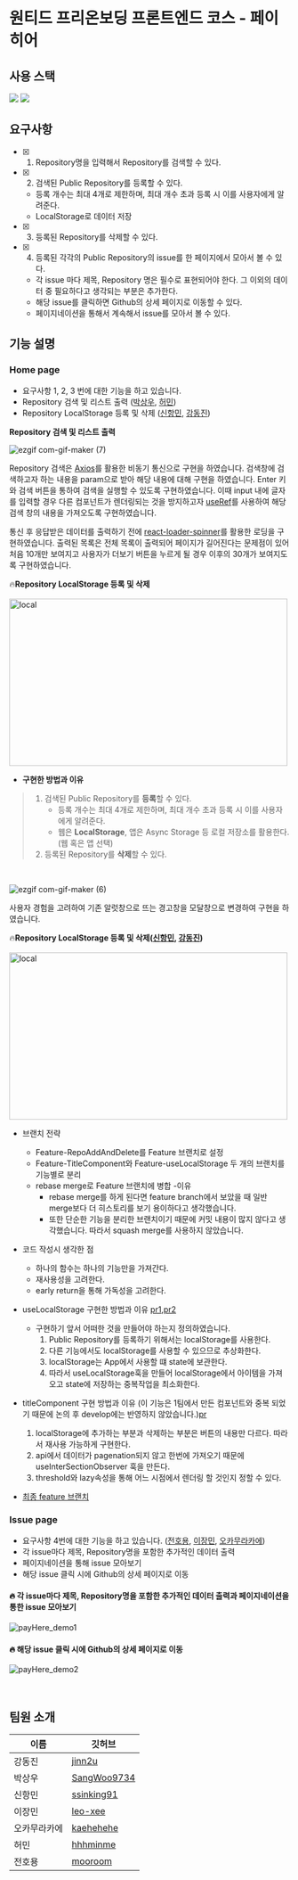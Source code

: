 # 원티드 프리온보딩 프론트엔드 코스 - 페이히어

## 사용 스택


<p>
  <img src="https://img.shields.io/badge/react-%2320232a.svg?style=for-the-badge&logo=react&logoColor=%2361DAFB" />
  <img src="https://img.shields.io/badge/styled--components-DB7093?style=for-the-badge&logo=styled-components&logoColor=white" />
</p>


## 요구사항

- [x] 1. Repository명을 입력해서 Repository를 검색할 수 있다.
- [x] 2. 검색된 Public Repository를 등록할 수 있다.
  - 등록 개수는 최대 4개로 제한하며, 최대 개수 초과 등록 시 이를 사용자에게 알려준다.
  - LocalStorage로 데이터 저장
- [x] 3. 등록된 Repository를 삭제할 수 있다.
- [x] 4. 등록된 각각의 Public Repository의 issue를 한 페이지에서 모아서 볼 수 있다.
  - 각 issue 마다 제목, Repository 명은 필수로 표현되어야 한다. 그 이외의 데이터 중 필요하다고 생각되는 부분은 추가한다.
  - 해당 issue를 클릭하면 Github의 상세 페이지로 이동할 수 있다.
  - 페이지네이션을 통해서 계속해서 issue를 모아서 볼 수 있다.

## 기능 설명

### Home page

- 요구사항 1, 2, 3 번에 대한 기능을 하고 있습니다.
- Repository 검색 및 리스트 출력 ([박상우](https://github.com/SangWoo9734), [허민](https://github.com/hhhminme))
- Repository LocalStorage 등록 및 삭제 ([신항민](https://github.com/ssinking91), [강동진](https://github.com/jinn2u))

**Repository 검색 및 리스트 출력**

![ezgif com-gif-maker (7)](https://user-images.githubusercontent.com/54930877/155452598-24be39b4-af66-40d7-9214-f96bc94a6438.gif)

Repository 검색은 [Axios](https://axios-http.com/docs/intro)를 활용한 비동기 통신으로 구현을 하였습니다. 검색창에 검색하고자 하는 내용을 param으로 받아 해당 내용에 대해 구현을 하였습니다.
Enter 키와 검색 버튼을 통하여 검색을 실행할 수 있도록 구현하였습니다. 이때 input 내에 글자를 입력할 경우 다른 컴포넌트가 렌더링되는 것을 방지하고자 [useRef](https://reactjs.org/docs/hooks-reference.html#useref)를 사용하여 해당 검색 창의 내용을 가져오도록 구현하였습니다.

통신 후 응답받은 데이터를 출력하기 전에 [react-loader-spinner](https://mhnpd.github.io/react-loader-spinner/)를 활용한 로딩을 구현하였습니다. 출력된 목록은 전체 목록이 출력되어 페이지가 길어진다는 문제점이 있어 처음 10개만 보여지고 사용자가 더보기 버튼을 누르게 될 경우 이후의 30개가 보여지도록 구현하였습니다.

🔥**Repository LocalStorage 등록 및 삭제**
<br/><br/> 
<img src="https://user-images.githubusercontent.com/89959952/155449060-11be1939-8e47-4745-a689-6399b9afdaa7.gif" width="500px" height="300px" title="local" alt="local"></img>
<br/>
- **구현한 방법과 이유**
> 1. 검색된 Public Repository를 **등록**할 수 있다.
>    - 등록 개수는 최대 4개로 제한하며, 최대 개수 초과 등록 시 이를 사용자에게 알려준다.
>    - 웹은 **LocalStorage**, 앱은 Async Storage 등 로컬 저장소를 활용한다. (웹 혹은 앱 선택)
> 2. 등록된 Repository를 **삭제**할 수 있다. 
 
<br/> 

![ezgif com-gif-maker (6)](https://user-images.githubusercontent.com/54930877/155452605-db89f1d1-7e3f-4b1c-b731-9212da1356bf.gif)

사용자 경험을 고려하여 기존 알럿창으로 뜨는 경고창을 모달창으로 변경하여 구현을 하였습니다. 

🔥**Repository LocalStorage 등록 및 삭제([신항민](https://github.com/ssinking91), [강동진](https://github.com/jinn2u))**
<br/><br/> 
<img src="https://user-images.githubusercontent.com/89959952/155350582-76cedb0d-67bb-4770-ab23-024e9ca44dd5.gif" width="500px" height="300px" title="local" alt="local"></img>
<br/>

- 브랜치 전략
    - Feature-RepoAddAndDelete를 Feature 브랜치로 설정
    - Feature-TitleComponent와 Feature-useLocalStorage 두 개의 브랜치를 기능별로 분리
    - rebase merge로 Feature 브랜치에 병합
    -이유
      - rebase merge를 하게 된다면 feature branch에서 보았을 때 일반 merge보다 더 히스토리를 보기 용이하다고 생각했습니다.
      - 또한 단순한 기능을 분리한 브랜치이기 때문에 커밋 내용이 많지 않다고 생각했습니다. 따라서 squash merge를 사용하지 않았습니다.

- 코드 작성시 생각한 점
  - 하나의 함수는 하나의 기능만을 가져간다.
  - 재사용성을 고려한다.
  - early return을 통해 가독성을 고려한다.

- useLocalStorage 구현한 방법과 이유 [pr1](https://github.com/hhhminme/wanted-codestates-project-2-1/pull/9),[pr2](https://github.com/hhhminme/wanted-codestates-project-2-1/pull/10)
    - 구현하기 앞서 어떠한 것을 만들어야 하는지 정의하였습니다.
      1. Public Repository를 등록하기 위해서는 localStorage를 사용한다.
      2. 다른 기능에서도 localStorage를 사용할 수 있으므로 추상화한다.
      3. localStorage는 App에서 사용할 떄 state에 보관한다.
      4. 따라서 useLocalStorage훅을 만들어 localStorage에서 아이템을 가져오고 state에 저장하는 중복작업을 최소화한다.
- titleComponent 구현 방법과 이유 (이 기능은 1팀에서 만든 컴포넌트와 중복 되었기 때문에 논의 후 develop에는 반영하지 않았습니다.)[pr](https://github.com/hhhminme/wanted-codestates-project-2-1/pull/11)
    1. localStorage에 추가하는 부분과 삭제하는 부분은 버튼의 내용만 다르다. 따라서 재사용 가능하게 구현한다.
    2. api에서 데이터가 pagenation되지 않고 한번에 가져오기 때문에 useInterSectionObserver 훅을 만든다.
    3. threshold와 lazy속성을 통해 어느 시점에서 렌더링 할 것인지 정할 수 있다.

- [최종 feature 브랜치](https://github.com/hhhminme/wanted-codestates-project-2-1/tree/Feature-RepoAddAndDelete)
  
 

### Issue page

- 요구사항 4번에 대한 기능을 하고 있습니다. ([전호용](https://github.com/lmooroom), [이장민](https://github.com/leo-xee), [오카무라카에](https://github.com/kaehehehe))
- 각 issue마다 제목, Repository명을 포함한 추가적인 데이터 출력
- 페이지네이션을 통해 issue 모아보기 
- 해당 issue 클릭 시에 Github의 상세 페이지로 이동

#### 🔥 각 issue마다 제목, Repository명을 포함한 추가적인 데이터 출력과 페이지네이션을 통한 issue 모아보기

![payHere_demo1](https://user-images.githubusercontent.com/21965795/155453090-bd07558c-8d5d-49df-8966-22be85caf863.gif)


#### 🔥 해당 issue 클릭 시에 Github의 상세 페이지로 이동

![payHere_demo2](https://user-images.githubusercontent.com/21965795/155453111-3ce602c8-37ca-4d55-8c2f-50ef4c1bd806.gif)


<br />

## 팀원 소개

| 이름         | 깃허브                                        | 
| ------------ | --------------------------------------------- | 
| 강동진       | [jinn2u](https://github.com/jinn2u)           | 
| 박상우       | [SangWoo9734](https://github.com/SangWoo9734) | 
| 신항민       | [ssinking91](https://github.com/ssinking91)   |
| 이장민       | [leo-xee](https://github.com/leo-xee)         |
| 오카무라카에 | [kaehehehe](https://github.com/kaehehehe)     | 
| 허민         | [hhhminme](https://github.com/hhhminme)       | 
| 전호용       | [mooroom](https://github.com/mooroom)         | 

